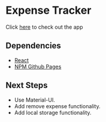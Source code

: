 # Expense Tracker

Click [here](https://ioannis-sporidis.github.io/ra-expense-tracker/) to check out the app

## Dependencies

- [React](https://reactjs.org/)
- [NPM Github Pages](https://www.npmjs.com/package/gh-pages)

## Next Steps
- Use Material-UI.
- Add remove expense functionality.
- Add local storage functionality.
